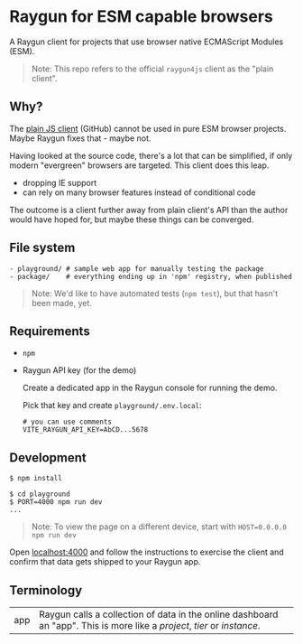 # Raygun for ESM capable browsers

A Raygun client for projects that use browser native ECMAScript Modules (ESM).

>Note: This repo refers to the official `raygun4js` client as the "plain client".

## Why?

The [plain JS client](https://github.com/MindscapeHQ/raygun4js) (GitHub) cannot be used in pure ESM browser projects. Maybe Raygun fixes that - maybe not.

Having looked at the source code, there's a lot that can be simplified, if only modern "evergreen" browsers are targeted. This client does this leap. 

- dropping IE support
- can rely on many browser features instead of conditional code

The outcome is a client further away from plain client's API than the author would have hoped for, but maybe these things can be converged.

## File system

```
- playground/ # sample web app for manually testing the package
- package/    # everything ending up in 'npm' registry, when published
```

>Note: We'd like to have automated tests (`npm test`), but that hasn't been made, yet.


## Requirements

- `npm`
- Raygun API key (for the demo)

   Create a dedicated app in the Raygun console for running the demo.

	Pick that key and create `playground/.env.local`:
	
	```
	# you can use comments
   VITE_RAYGUN_API_KEY=AbCD...5678
	```

<!-- Developed on:
- macOS 12.1
- node 17.4
- npm 8.3
-->


## Development

```
$ npm install
```

```
$ cd playground
$ PORT=4000 npm run dev
...
```

>Note: To view the page on a different device, start with `HOST=0.0.0.0 npm run dev`

Open [localhost:4000](http://localhost:4000) and follow the instructions to exercise the client and confirm that data gets shipped to your Raygun app.


## Terminology

|||
|---|---|
|app|Raygun calls a collection of data in the online dashboard an "app". This is more like a *project*, *tier* or *instance*.|


<!--
## References
-->